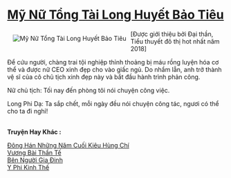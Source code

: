 <a href="https://truyenwiki.net/my-nu-tong-tai-long-huyet-bao-tieu.35481/" title="Mỹ Nữ Tổng Tài Long Huyết Bảo Tiêu"><h1>Mỹ Nữ Tổng Tài Long Huyết Bảo Tiêu</h1></a><div style="display:table"><img align="right" style="float: left; padding: 10px;" src="https://truyenwiki.net/a/img/str/src/35481.jpg" alt="Mỹ Nữ Tổng Tài Long Huyết Bảo Tiêu">[Được giới thiệu bởi Đại thần, Tiểu thuyết đô thị hot nhất năm 2018]<p></p> Để cứu người, chàng trai tội nghiệp thỉnh thoảng bị máu rồng luyện hóa cơ thể và được nữ CEO xinh đẹp cho vào giấc ngủ. Do nhầm lẫn, anh trở thành vệ sĩ của cô chủ tịch xinh đẹp này và bắt đầu hành trình phản công.<p></p> Nữ chủ tịch: Tối nay đến phòng tôi nói chuyện công việc.<p></p> Long Phi Dạ: Ta sắp chết, mỗi ngày đều nói chuyện công tác, ngươi có thể cho ta đi nghỉ!</div><p><br><b>Truyện Hay Khác :</b></p><a href="https://truyenwiki.net/dong-han-nhung-nam-cuoi-kieu-hung-chi.36095/" alt="Đông Hán Những Năm Cuối Kiêu Hùng Chí">Đông Hán Những Năm Cuối Kiêu Hùng Chí</a><br/><a href="https://github.com/nownovels/topcv/tree/master/truyenhay/35574" alt="Vương Bài Thần Tế">Vương Bài Thần Tế</a><br/><a href="https://github.com/nownovels/topcv/tree/master/truyenhay/35643" alt="Bên Người Gia Đinh">Bên Người Gia Đinh</a><br/><a href="https://sangtacviet.wordpress.com/2020/10/22/y-phi-kinh-the/" alt="Y Phi Kinh Thế">Y Phi Kinh Thế</a><br/>